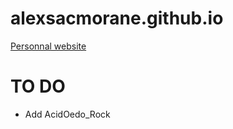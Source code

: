 # alexsacmorane.github.io
[Personnal website](https://alexsacmorane.github.io)

# TO DO
- Add AcidOedo_Rock
